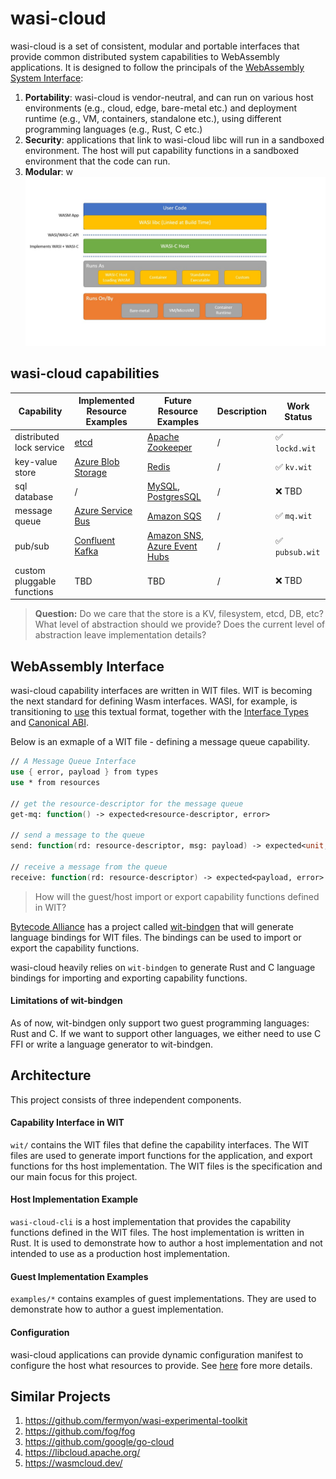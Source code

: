 # wasi-cloud

wasi-cloud is a set of consistent, modular and portable interfaces that provide common distributed system capabilities to WebAssembly applications. It is designed to follow the principals of the [WebAssembly System Interface](https://wasi.dev/):
1. **Portability**: wasi-cloud is vendor-neutral, and can run on various host environments (e.g., cloud, edge, bare-metal etc.) and deployment runtime (e.g., VM, containers, standalone etc.), using different programming languages (e.g., Rust, C etc.)
2. **Security**: applications that link to wasi-cloud libc will run in a sandboxed environment. The host will put capability functions in a sandboxed environment that the code can run. 
3. **Modular**: 
w
![Diagram](assets/Slide1.jpg)


## wasi-cloud capabilities

| Capability  | Implemented Resource Examples | Future Resource Examples | Description | Work Status |
| ----------- | ----------------- | ---------- | ----------- | ----------- |
| distributed lock service | [etcd](https://etcd.io/) | [Apache Zookeeper](https://zookeeper.apache.org/) |   / | ✅ `lockd.wit`  |
| key-value store | [Azure Blob Storage](https://azure.microsoft.com/services/storage/blobs) | [Redis](https://redis.io/) | / | ✅ `kv.wit` |
| sql database | / | [MySQL](https://www.mysql.com/), [PostgresSQL](https://www.postgresql.org/) | / | ❌ TBD |
| message queue | [Azure Service Bus](https://azure.microsoft.com/services/service-bus/) | [Amazon SQS](https://aws.amazon.com/sqs/) | / | ✅ `mq.wit` 
| pub/sub | [Confluent Kafka](https://kafka.apache.org/) | [Amazon SNS](https://aws.amazon.com/sns/), [Azure Event Hubs](https://azure.microsoft.com/services/event-hubs/) | / | ✅ `pubsub.wit`  |
| custom pluggable functions | TBD | TBD | / | ❌ TBD |

> **Question:** Do we care that the store is a KV, filesystem, etcd, DB, etc? What level of abstraction should we provide? Does the current level of abstraction leave implementation details?

## WebAssembly Interface
wasi-cloud capability interfaces are written in WIT files. WIT is becoming the next standard for defining Wasm interfaces. WASI, for example, is transitioning to [use](https://github.com/bytecodealliance/wit-bindgen/blob/32e63116d469d8046727fae3c1333a7d35d0c5d3/tests/codegen/wasi-next/wasi_next.wit) this textual format, together with the [Interface Types](https://github.com/WebAssembly/interface-types/blob/main/proposals/interface-types/Explainer.md) and [Canonical ABI](https://github.com/WebAssembly/interface-types/pull/140). 

Below is an exmaple of a WIT file - defining a message queue capability.
```fsharp
// A Message Queue Interface
use { error, payload } from types
use * from resources

// get the resource-descriptor for the message queue
get-mq: function() -> expected<resource-descriptor, error>

// send a message to the queue
send: function(rd: resource-descriptor, msg: payload) -> expected<unit, error> 

// receive a message from the queue
receive: function(rd: resource-descriptor) -> expected<payload, error>
```


> How will the guest/host import or export capability functions defined in WIT?

[Bytecode Alliance](https://bytecodealliance.org/) has a project called [wit-bindgen](https://github.com/bytecodealliance/wit-bindgen) that will generate language bindings for WIT files. The bindings can be used to import or export the capability functions.

wasi-cloud heavily relies on `wit-bindgen` to generate Rust and C language bindings for importing and exporting capability functions. 

#### Limitations of wit-bindgen
As of now, wit-bindgen only support two guest programming languages: Rust and C. If we want to support other languages, we either need to use C FFI or write a language generator to wit-bindgen.

## Architecture

This project consists of three independent components.

#### Capability Interface in WIT

`wit/` contains the WIT files that define the capability interfaces. The WIT files are used to generate import functions for the application, and export functions for ths host implementation. The WIT files is the specification and our main focus for this project. 

#### Host Implementation Example

`wasi-cloud-cli` is a host implementation that provides the capability functions defined in the WIT files. The host implementation is written in Rust. It is used to demonstrate how to author a host implementation and not intended to use as a production host implementation.

#### Guest Implementation Examples

`examples/*` contains examples of guest implementations. They are used to demonstrate how to author a guest implementation.

#### Configuration

wasi-cloud applications can provide dynamic configuration manifest to configure the host what resources to provide. See [here](https://github.com/deislabs/wasi-cloud/issues/23) fore more details.


## Similar Projects
1. https://github.com/fermyon/wasi-experimental-toolkit
1. https://github.com/fog/fog
2. https://github.com/google/go-cloud
3. https://libcloud.apache.org/
4. https://wasmcloud.dev/



